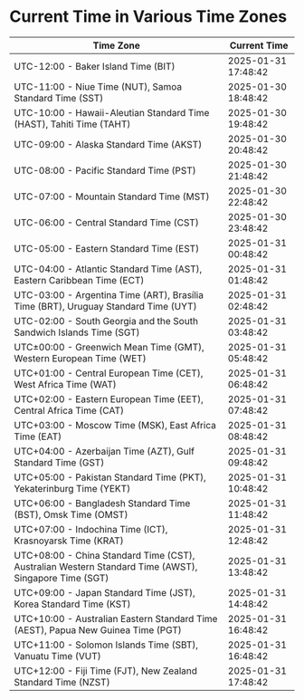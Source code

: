 # Current Time in Various Time Zones

| Time Zone | Current Time |
|-----------|--------------|
| UTC-12:00 - Baker Island Time (BIT) | 2025-01-31 17:48:42 |
| UTC-11:00 - Niue Time (NUT), Samoa Standard Time (SST) | 2025-01-30 18:48:42 |
| UTC-10:00 - Hawaii-Aleutian Standard Time (HAST), Tahiti Time (TAHT) | 2025-01-30 19:48:42 |
| UTC-09:00 - Alaska Standard Time (AKST) | 2025-01-30 20:48:42 |
| UTC-08:00 - Pacific Standard Time (PST) | 2025-01-30 21:48:42 |
| UTC-07:00 - Mountain Standard Time (MST) | 2025-01-30 22:48:42 |
| UTC-06:00 - Central Standard Time (CST) | 2025-01-30 23:48:42 |
| UTC-05:00 - Eastern Standard Time (EST) | 2025-01-31 00:48:42 |
| UTC-04:00 - Atlantic Standard Time (AST), Eastern Caribbean Time (ECT) | 2025-01-31 01:48:42 |
| UTC-03:00 - Argentina Time (ART), Brasília Time (BRT), Uruguay Standard Time (UYT) | 2025-01-31 02:48:42 |
| UTC-02:00 - South Georgia and the South Sandwich Islands Time (SGT) | 2025-01-31 03:48:42 |
| UTC±00:00 - Greenwich Mean Time (GMT), Western European Time (WET) | 2025-01-31 05:48:42 |
| UTC+01:00 - Central European Time (CET), West Africa Time (WAT) | 2025-01-31 06:48:42 |
| UTC+02:00 - Eastern European Time (EET), Central Africa Time (CAT) | 2025-01-31 07:48:42 |
| UTC+03:00 - Moscow Time (MSK), East Africa Time (EAT) | 2025-01-31 08:48:42 |
| UTC+04:00 - Azerbaijan Time (AZT), Gulf Standard Time (GST) | 2025-01-31 09:48:42 |
| UTC+05:00 - Pakistan Standard Time (PKT), Yekaterinburg Time (YEKT) | 2025-01-31 10:48:42 |
| UTC+06:00 - Bangladesh Standard Time (BST), Omsk Time (OMST) | 2025-01-31 11:48:42 |
| UTC+07:00 - Indochina Time (ICT), Krasnoyarsk Time (KRAT) | 2025-01-31 12:48:42 |
| UTC+08:00 - China Standard Time (CST), Australian Western Standard Time (AWST), Singapore Time (SGT) | 2025-01-31 13:48:42 |
| UTC+09:00 - Japan Standard Time (JST), Korea Standard Time (KST) | 2025-01-31 14:48:42 |
| UTC+10:00 - Australian Eastern Standard Time (AEST), Papua New Guinea Time (PGT) | 2025-01-31 16:48:42 |
| UTC+11:00 - Solomon Islands Time (SBT), Vanuatu Time (VUT) | 2025-01-31 16:48:42 |
| UTC+12:00 - Fiji Time (FJT), New Zealand Standard Time (NZST) | 2025-01-31 17:48:42 |
